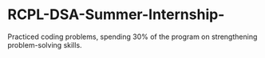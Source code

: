 # RCPL-DSA-Summer-Internship-
Practiced coding problems, spending 30% of the program on strengthening problem-solving skills.
